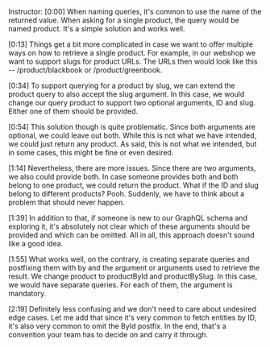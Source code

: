 Instructor: [0:00] When naming queries, it's common to use the name of the returned value. When asking for a single product, the query would be named product. It's a simple solution and works well.

[0:13] Things get a bit more complicated in case we want to offer multiple ways on how to retrieve a single product. For example, in our webshop we want to support slugs for product URLs. The URLs then would look like this -- /product/blackbook or /product/greenbook.

[0:34] To support querying for a product by slug, we can extend the product query to also accept the slug argument. In this case, we would change our query product to support two optional arguments, ID and slug. Either one of them should be provided.

[0:54] This solution though is quite problematic. Since both arguments are optional, we could leave out both. While this is not what we have intended, we could just return any product. As said, this is not what we intended, but in some cases, this might be fine or even desired.

[1:14] Nevertheless, there are more issues. Since there are two arguments, we also could provide both. In case someone provides both and both belong to one product, we could return the product. What if the ID and slug belong to different products? Pooh. Suddenly, we have to think about a problem that should never happen.

[1:39] In addition to that, if someone is new to our GraphQL schema and exploring it, it's absolutely not clear which of these arguments should be provided and which can be omitted. All in all, this approach doesn't sound like a good idea.

[1:55] What works well, on the contrary, is creating separate queries and postfixing them with by and the argument or arguments used to retrieve the result. We change product to productById and productBySlug. In this case, we would have separate queries. For each of them, the argument is mandatory.

[2:19] Definitely less confusing and we don't need to care about undesired edge cases. Let me add that since it's very common to fetch entities by ID, it's also very common to omit the ById postfix. In the end, that's a convention your team has to decide on and carry it through.
